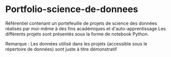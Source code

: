 # Portfolio-science-de-donnees
Référentiel contenant un portefeuille de projets de science des données réalisés par moi-même à des  fins académiques et d'auto-apprentissage.Les différents projets sont présentés sous la forme de notebook Python.

Remarque : Les données utilisé dans les projets (accessible sous le répertoire de données) sont juste à titre démonstratif
